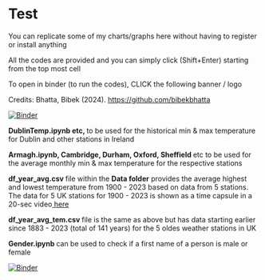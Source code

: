 # Test
You can replicate some of my charts/graphs here without having to register or install anything

All the codes are provided and you can simply click (Shift+Enter) starting from the top most cell

To open in binder (to run the codes), CLICK the following banner / logo

Credits: Bhatta, Bibek (2024). https://github.com/bibekbhatta

[![Binder](https://mybinder.org/badge_logo.svg)](https://mybinder.org/v2/gh/bibekbhatta/Test/HEAD)

<b>  DublinTemp.ipynb etc,  </b> to be used for the historical min & max temperature for Dublin and other stations in Ireland

<b> Armagh.ipynb, Cambridge, Durham, Oxford, Sheffield </b> etc to be used for the average monthly min & max temperature for the respective stations

<b> df_year_avg.csv </b> file within the <b>Data folder</b> provides the average highest and lowest temperature from 1900 - 2023 based on data from 5 stations.
The data for 5 UK stations for 1900 - 2023 is shown as a time capsule in a 20-sec video<a href="https://x.com/DrBibekBhatta/status/1874123567048032309"> here</a>  

<b> df_year_avg_tem.csv </b> file is the same as above but has data starting earlier since 1883 - 2023 (total of 141 years) for the 5 oldes weather stations in UK  

<b> Gender.ipynb </b> can be used to check if a first name of a person is male or female

[![Binder](https://mybinder.org/badge_logo.svg)](https://mybinder.org/v2/gh/bibekbhatta/Test/HEAD)
